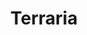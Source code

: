 ---
title: Terraria
crosslinks:
- terrasavr
- TerrariaSeedoftheWeek
- ShittyTerraria
- xkcd
- gaming
- nocontext
- terraria_ow
- TerrariaDesign
- place
- shitpost
- Steam
- ShitRedditSays
- Yogscast
- terranion
- pcmasterrace
- KarmaCourt
- UnexpectedJoJo
- RocketLeague
- KarmaConspiracy
---